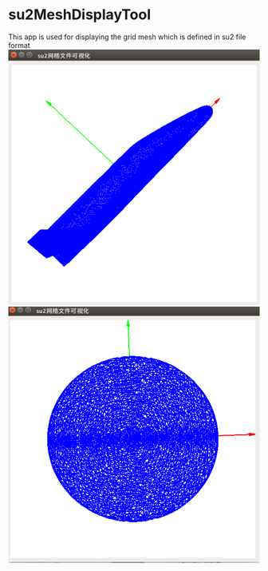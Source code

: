 # su2MeshDisplayTool
This app is used for displaying the grid mesh which is defined in su2 file format
![image](https://github.com/liulangx/su2MeshDisplayTool/blob/master/img/su2%E7%BD%91%E6%A0%BC%E6%96%87%E4%BB%B6%E5%8F%AF%E8%A7%86%E5%8C%96.png)
![image](https://github.com/liulangx/su2MeshDisplayTool/blob/master/img/su2%E7%BD%91%E6%A0%BC%E6%96%87%E4%BB%B6%E5%8F%AF%E8%A7%86%E5%8C%962.png)
